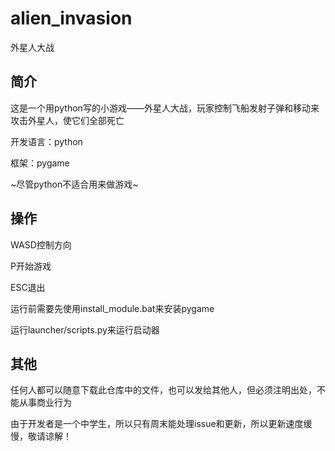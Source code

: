 # alien_invasion
外星人大战

## 简介
这是一个用python写的小游戏——外星人大战，玩家控制飞船发射子弹和移动来攻击外星人，使它们全部死亡

开发语言：python

框架：pygame

~尽管python不适合用来做游戏~

## 操作

WASD控制方向

P开始游戏

ESC退出

运行前需要先使用install_module.bat来安装pygame

运行launcher/scripts.py来运行启动器

## 其他
任何人都可以随意下载此仓库中的文件，也可以发给其他人，但必须注明出处，不能从事商业行为


由于开发者是一个中学生，所以只有周末能处理issue和更新，所以更新速度缓慢，敬请谅解！
